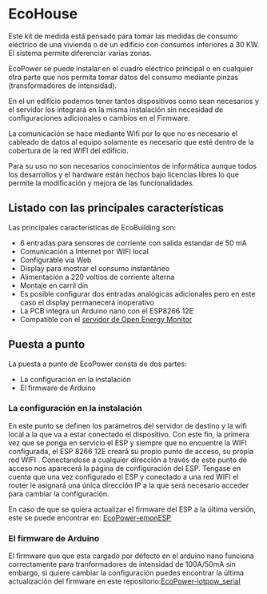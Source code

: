 # EcoHouse

Este kit de medida está pensado para tomar las medidas de consumo eléctrico de una vivienda o de un edificio con consumos inferiores a 30 KW. El sistema permite diferenciar varias zonas.

EcoPower se puede instalar en el cuadro eléctrico principal o en cualquier otra parte que nos permita tomar datos del consumo mediante pinzas (transformadores de intensidad).

En el un edificio podemos tener tantos dispositivos como sean necesarios y el servidor los integrará en la misma instalación sin necesidad de configuraciones adicionales o cambios en el Firmware.

La comunicación se hace mediante Wifi por lo que no es necesario el cableado de datos al equipo solamente es necesario que esté dentro de la cobertura de la red WIFI del edificio.

Para su uso no son necesarios conocimientos de informática aunque todos los desarrollos y el hardware están hechos bajo licencias libres lo que permite la modificación y mejora de las funcionalidades.

## Listado con las principales características
Las principales características de EcoBuilding son:
- 6 entradas para sensores de corriente con salida estandar de 50 mA
- Comunicación a Internet por WIFI local
- Configurable vía Web
- Display para mostrar el consumo instantáneo
- Alimentación a 220 voltios de corriente alterna
- Montaje en carril din
- Es posible configurar dos entradas analógicas adicionales pero en este caso el display permanecerá inoperativo
- La PCB integra un Arduino nano  con el ESP8266 12E
- Compatible con el [servidor de Open Energy Monitor](https://emoncms.org/)

## Puesta a punto
La puesta a punto de EcoPower consta de dos partes:
- La configuración en la instalación
- El firmware de Arduino

### La configuración en la instalación
En este punto se definen los parámetros del servidor de destino y la wifi local a la que va a estar conectado el dispositivo. Con este fin, la primera vez que se ponga en servicio el ESP y siempre que no encuentre la WIFI configurada, el ESP 8266 12E creará su propio punto de acceso, su propia red WIFI . Conectandose a cualquier dirección a través de este punto de acceso nos aparecerá la página de configuración del ESP. Tengase en cuenta que una  vez configurado el ESP y conectado a una red WIFI el router le asignará una única dirección IP a la que será necesario acceder para cambiar la configuración.

En caso de que se quiera actualizar el firmware del ESP a la última versión, este se puede encontrar en: [EcoPower-emonESP ](https://github.com/iotlibre/20180328_EmonESP)

### El firmware de Arduino
El firmware que que esta cargado por defecto en el arduino nano funciona correctamente para tranformadores de intensidad de 100A/50mA sin embargo, si quiere cambiar la configuración puedes encontrar la última actualización del firmware en este repositorio:[EcoPower-iotpow_serial ](https://github.com/iotlibre/Ecohouse/tree/master/ecohouse-arduino_1)
